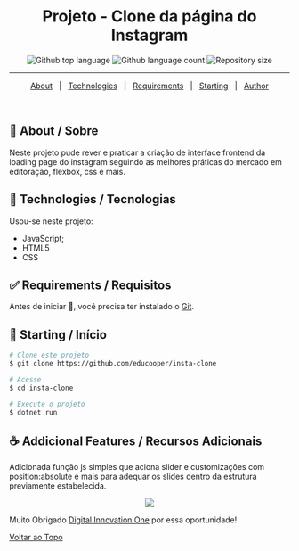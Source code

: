 <h1 align="center">Projeto - Clone da página do Instagram</h1>

<p align="center">
  <img alt="Github top language" src="https://img.shields.io/github/languages/top/educooper/insta-clone?color=green"> 
  <img alt="Github language count" src="https://img.shields.io/github/languages/count/educooper/insta-clone?color=56BEB8">
 <img alt="Repository size" src="https://img.shields.io/github/repo-size/educooper/insta-clone?color=56BEB8">


<hr>


<p align="center">
  <a href="#dart-about">About</a> &#xa0; | &#xa0; 
  <!-- <a href="#sparkles-features">Features</a> &#xa0; | &#xa0; -->
  <a href="#rocket-technologies">Technologies</a> &#xa0; | &#xa0;
  <a href="#white_check_mark-requirements">Requirements</a> &#xa0; | &#xa0;
  <a href="#checkered_flag-starting">Starting</a> &#xa0; | &#xa0;
  <!-- <a href="#memo-license">License</a> &#xa0; | &#xa0; -->
  <a href="https://github.com/educooper" target="_blank">Author</a>
</p>


<br>

## :dart: About / Sobre ##

Neste projeto pude rever e praticar a criação de interface frontend da loading page do instagram 
seguindo as melhores práticas do mercado em editoração, flexbox, css e mais.


## :rocket: Technologies / Tecnologias ##

Usou-se neste projeto:

- JavaScript;
- HTML5
- CSS

## :white_check_mark: Requirements / Requisitos ##

Antes de iniciar :checkered_flag:, você precisa ter instalado o [Git](https://git-scm.com).

## :checkered_flag: Starting / Início ##

```bash
# Clone este projeto
$ git clone https://github.com/educooper/insta-clone

# Acesse
$ cd insta-clone

# Execute o projeto
$ dotnet run
```

## :coffee: Addicional Features / Recursos Adicionais 

Adicionada função js simples que aciona slider e customizações com position:absolute e mais para adequar os slides dentro da estrutura previamente estabelecida.
<br />

<p align="center">
<img src="https://github.com/educooper/insta-clone/raw/main/img/simples-slide-js.jpg alt="Simples Slide em Javascript" />
  </p>

Muito Obrigado [Digital Innovation One](https://web.digitalinnovation.one/) por essa oportunidade!

<a href="#top">Voltar ao Topo</a>
